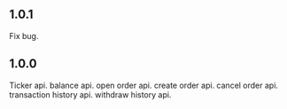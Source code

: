 ## 1.0.1
Fix bug.

## 1.0.0
Ticker api.
balance api.
open order api.
create order api.
cancel order api.
transaction history api.
withdraw history api.

